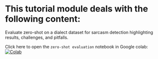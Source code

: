 # This tutorial module deals with the following content:
Evaluate zero-shot on a dialect dataset for sarcasm detection highlighting results, challenges, and pitfalls.

Click here to open the `zero-shot evaluation` notebook in Google colab: [![Colab](https://colab.research.google.com/assets/colab-badge.svg)](https://github.com/surrey-nlp/COLING-Tutorial-LowResScene-2025/blob/main/Module_2/zero_shot_V6.ipynb)
